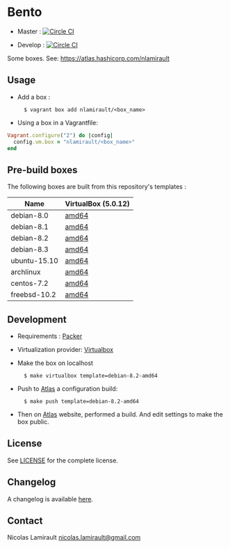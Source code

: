 # Bento

* Master :
[![Circle CI](https://circleci.com/gh/nlamirault/bento/tree/master.svg?style=svg)](https://circleci.com/gh/nlamirault/bento/tree/master)

* Develop :
[![Circle CI](https://circleci.com/gh/nlamirault/bento/tree/develop.svg?style=svg)](https://circleci.com/gh/nlamirault/bento/tree/develop)


Some boxes. See: https://atlas.hashicorp.com/nlamirault


## Usage

* Add a box :

        $ vagrant box add nlamirault/<box_name>

* Using a box in a Vagrantfile:

```ruby
Vagrant.configure("2") do |config|
  config.vm.box = "nlamirault/<box_name>"
end
```

## Pre-build boxes

The following boxes are built from this repository's templates :

| Name          | VirtualBox (5.0.12)       |
| ------------- | ------------------        |
| debian-8.0    | [amd64][D80]              |
| debian-8.1    | [amd64][D81]              |
| debian-8.2    | [amd64][D82]              |
| debian-8.3    | [amd64][D83]              |
| ubuntu-15.10  | [amd64][U1510]            |
| archlinux     | [amd64][Arch]             |
| centos-7.2    | [amd64][C72]              |
| freebsd-10.2  | [amd64][FBSD102]          |




## Development

* Requirements : [Packer][]

* Virtualization provider: [Virtualbox][]

* Make the box on localhost

        $ make virtualbox template=debian-8.2-amd64

* Push to [Atlas][] a configuration build:

        $ make push template=debian-8.2-amd64

* Then on [Atlas][] website, performed a build. And edit settings to make the box public.


## License

See [LICENSE][] for the complete license.


## Changelog

A changelog is available [here](ChangeLog.md).


## Contact

Nicolas Lamirault <nicolas.lamirault@gmail.com>




[LICENSE]: https://github.com/nlamirault/bento/blob/master/LICENSE



[Packer]: https://www.packer.io/
[Atlas]:  https://atlas.hashicorp.com
[Virtualbox]: https://www.virtualbox.org/


[D80]: https://atlas.hashicorp.com/nlamirault/boxes/debian-8.0
[D81]: https://atlas.hashicorp.com/nlamirault/boxes/debian-8.1
[D82]: https://atlas.hashicorp.com/nlamirault/boxes/debian-8.2
[D83]: https://atlas.hashicorp.com/nlamirault/boxes/debian-8.3

[Arch]: https://atlas.hashicorp.com/nlamirault/boxes/archlinux

[U1510]: https://atlas.hashicorp.com/nlamirault/boxes/ubuntu-15.10

[C72]: https://atlas.hashicorp.com/nlamirault/boxes/centos-7.2

[N1412]: https://atlas.hashicorp.com/nlamirault/boxes/nixos-1412

[FBSD102]: https://atlas.hashicorp.com/nlamirault/boxes/freebsd-10.2
